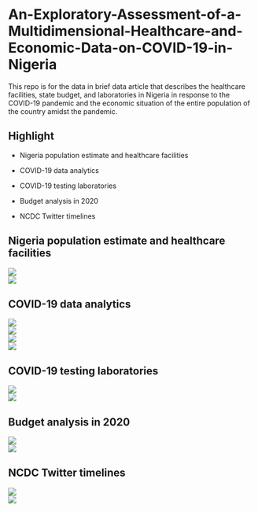 # An-Exploratory-Assessment-of-a-Multidimensional-Healthcare-and-Economic-Data-on-COVID-19-in-Nigeria

This repo is for the data in brief data article that describes the healthcare facilities, state budget, and laboratories in Nigeria in response to the COVID-19 pandemic and the economic situation of the entire population of the country amidst the pandemic.

## Highlight

- Nigeria population estimate and healthcare facilities

- COVID-19 data analytics

- COVID-19 testing laboratories

- Budget analysis in 2020

- NCDC Twitter timelines


## Nigeria population estimate and healthcare facilities

<img src="Charts/Population_estimates_per_state.png">
<br>

<img src="Charts/Healthcare_facilities.png">
<br>

## COVID-19 data analytics

<img src="Charts/COVID-19_by_geopolitical_zones.png">
<br>

<img src="Charts/Daily_confirmed_cases.png">
<br>

<img src="Charts/Daily_recovered_cases.png">
<br>

<img src="Charts/Daily_death_cases.png">
<br>

## COVID-19 testing laboratories

<img src="Charts/Covid_19_lab_by_state.png">
<br>


<img src="Charts/COVID-19_lab_by_ownership.png">
<br>

## Budget analysis in 2020

<img src="Charts/Initial_and_revised_budget.png">
<br>


<img src="Charts/budgetbygeo.png">
<br>


## NCDC Twitter timelines

<img src="Charts/NCDC_daily_tweets.png">
<br>

<img src="Charts/Word_cloud_of_NCDC_tweet.png">
<br>

